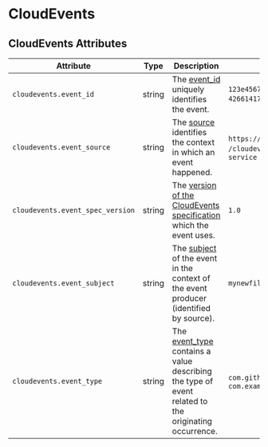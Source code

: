 <!--- Hugo front matter used to generate the website version of this page:
--->

# CloudEvents

## CloudEvents Attributes

<!-- semconv registry.cloudevents(omit_requirement_level) -->
| Attribute  | Type | Description  | Examples  | Stability |
|---|---|---|---|---|
| `cloudevents.event_id` | string | The [event_id](https://github.com/cloudevents/spec/blob/v1.0.2/cloudevents/spec.md#id) uniquely identifies the event. | `123e4567-e89b-12d3-a456-426614174000`; `0001` | ![Experimental](https://img.shields.io/badge/-experimental-blue) |
| `cloudevents.event_source` | string | The [source](https://github.com/cloudevents/spec/blob/v1.0.2/cloudevents/spec.md#source-1) identifies the context in which an event happened. | `https://github.com/cloudevents`; `/cloudevents/spec/pull/123`; `my-service` | ![Experimental](https://img.shields.io/badge/-experimental-blue) |
| `cloudevents.event_spec_version` | string | The [version of the CloudEvents specification](https://github.com/cloudevents/spec/blob/v1.0.2/cloudevents/spec.md#specversion) which the event uses. | `1.0` | ![Experimental](https://img.shields.io/badge/-experimental-blue) |
| `cloudevents.event_subject` | string | The [subject](https://github.com/cloudevents/spec/blob/v1.0.2/cloudevents/spec.md#subject) of the event in the context of the event producer (identified by source). | `mynewfile.jpg` | ![Experimental](https://img.shields.io/badge/-experimental-blue) |
| `cloudevents.event_type` | string | The [event_type](https://github.com/cloudevents/spec/blob/v1.0.2/cloudevents/spec.md#type) contains a value describing the type of event related to the originating occurrence. | `com.github.pull_request.opened`; `com.example.object.deleted.v2` | ![Experimental](https://img.shields.io/badge/-experimental-blue) |
<!-- endsemconv -->
